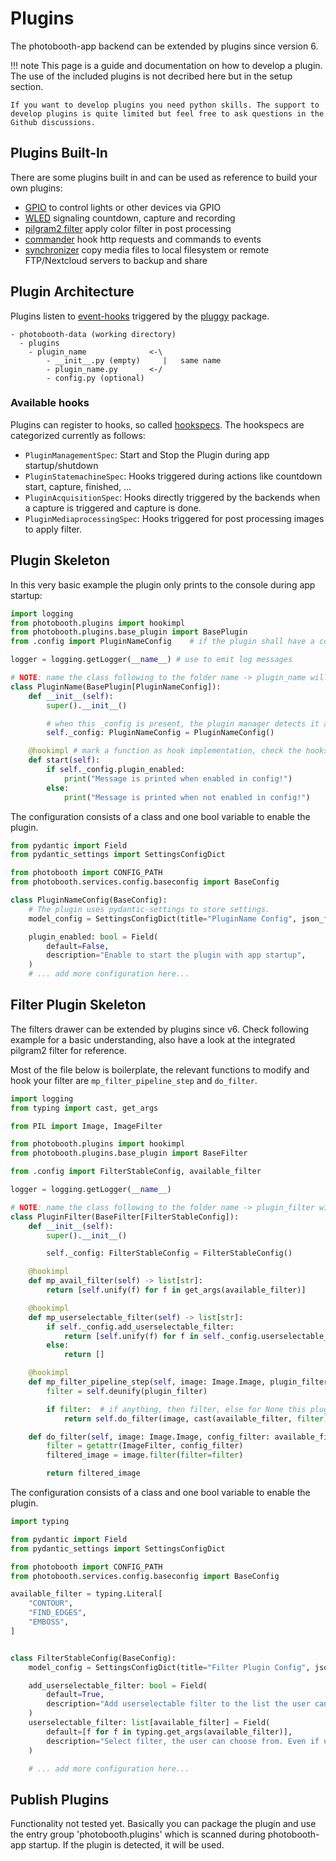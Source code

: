 # Plugins

The photobooth-app backend can be extended by plugins since version 6.

!!! note
    This page is a guide and documentation on how to develop a plugin. The use of the included plugins is not decribed here but in the setup section.

    If you want to develop plugins you need python skills. The support to develop plugins is quite limited but feel free to ask questions in the Github discussions.

## Plugins Built-In

There are some plugins built in and can be used as reference to build your own plugins:

- [GPIO](https://github.com/photobooth-app/photobooth-app/tree/main/src/photobooth/plugins/gpio_lights) to control lights or other devices via GPIO
- [WLED](https://github.com/photobooth-app/photobooth-app/tree/main/src/photobooth/plugins/wled) signaling countdown, capture and recording
- [pilgram2 filter](https://github.com/photobooth-app/photobooth-app/tree/main/src/photobooth/plugins/filter_pilgram2) apply color filter in post processing
- [commander](https://github.com/photobooth-app/photobooth-app/tree/main/src/photobooth/plugins/commander) hook http requests and commands to events
- [synchronizer](https://github.com/photobooth-app/photobooth-app/tree/main/src/photobooth/plugins/synchronizer) copy media files to local filesystem or remote FTP/Nextcloud servers to backup and share

## Plugin Architecture

Plugins listen to [event-hooks](https://github.com/photobooth-app/photobooth-app/blob/main/src/photobooth/plugins/__init__.py) triggered by the [pluggy](https://pluggy.readthedocs.io/en/latest/) package.

```text title="Basic folder structure for a plugin" hl_lines="4-6"
- photobooth-data (working directory)
  - plugins
    - plugin_name              <-\
        - __init__.py (empty)     |   same name
        - plugin_name.py       <-/
        - config.py (optional)
```

### Available hooks

Plugins can register to hooks, so called [hookspecs](https://github.com/photobooth-app/photobooth-app/blob/main/src/photobooth/plugins/__init__.py). The hookspecs are categorized currently as follows:

- ``PluginManagementSpec``: Start and Stop the Plugin during app startup/shutdown
- ``PluginStatemachineSpec``: Hooks triggered during actions like countdown start, capture, finished, ...
- ``PluginAcquisitionSpec``: Hooks directly triggered by the backends when a capture is triggered and capture is done.
- ``PluginMediaprocessingSpec``: Hooks triggered for post processing images to apply filter.

## Plugin Skeleton

In this very basic example the plugin only prints to the console during app startup:

```python title="plugin_name.py"
import logging
from photobooth.plugins import hookimpl 
from photobooth.plugins.base_plugin import BasePlugin
from .config import PluginNameConfig    # if the plugin shall have a config, create the config.py file and import here

logger = logging.getLogger(__name__) # use to emit log messages

# NOTE: name the class following to the folder name -> plugin_name will require the class to be PluginName
class PluginName(BasePlugin[PluginNameConfig]):
    def __init__(self):
        super().__init__()

        # when this _config is present, the plugin manager detects it and adds the configuration to the admin dashboard
        self._config: PluginNameConfig = PluginNameConfig()

    @hookimpl # mark a function as hook implementation, check the hookspec for available hooks
    def start(self):
        if self._config.plugin_enabled:
            print("Message is printed when enabled in config!")
        else:
            print("Message is printed when not enabled in config!")
```

The configuration consists of a class and one bool variable to enable the plugin.

```python title="config.py"
from pydantic import Field
from pydantic_settings import SettingsConfigDict

from photobooth import CONFIG_PATH
from photobooth.services.config.baseconfig import BaseConfig

class PluginNameConfig(BaseConfig):
    # The plugin uses pydantic-settings to store settings.
    model_config = SettingsConfigDict(title="PluginName Config", json_file=f"{CONFIG_PATH}plugin_pluginname.json")

    plugin_enabled: bool = Field(
        default=False,
        description="Enable to start the plugin with app startup",
    )
    # ... add more configuration here...
```

## Filter Plugin Skeleton

The filters drawer can be extended by plugins since v6. Check following example for a basic understanding,
also have a look at the integrated pilgram2 filter for reference.

Most of the file below is boilerplate, the relevant functions to modify and hook your filter are `mp_filter_pipeline_step` and `do_filter`.

```python title="plugin_filter.py"
import logging
from typing import cast, get_args

from PIL import Image, ImageFilter

from photobooth.plugins import hookimpl
from photobooth.plugins.base_plugin import BaseFilter

from .config import FilterStableConfig, available_filter

logger = logging.getLogger(__name__)

# NOTE: name the class following to the folder name -> plugin_filter will require the class to be PluginFilter
class PluginFilter(BaseFilter[FilterStableConfig]):
    def __init__(self):
        super().__init__()

        self._config: FilterStableConfig = FilterStableConfig()

    @hookimpl
    def mp_avail_filter(self) -> list[str]:
        return [self.unify(f) for f in get_args(available_filter)]

    @hookimpl
    def mp_userselectable_filter(self) -> list[str]:
        if self._config.add_userselectable_filter:
            return [self.unify(f) for f in self._config.userselectable_filter]
        else:
            return []

    @hookimpl
    def mp_filter_pipeline_step(self, image: Image.Image, plugin_filter: str, preview: bool) -> Image.Image | None:
        filter = self.deunify(plugin_filter)

        if filter:  # if anything, then filter, else for None this plugin is not requested, leave.
            return self.do_filter(image, cast(available_filter, filter))

    def do_filter(self, image: Image.Image, config_filter: available_filter) -> Image.Image:
        filter = getattr(ImageFilter, config_filter)
        filtered_image = image.filter(filter=filter)

        return filtered_image

```

The configuration consists of a class and one bool variable to enable the plugin.

```python title="config.py"
import typing

from pydantic import Field
from pydantic_settings import SettingsConfigDict

from photobooth import CONFIG_PATH
from photobooth.services.config.baseconfig import BaseConfig

available_filter = typing.Literal[
    "CONTOUR",
    "FIND_EDGES",
    "EMBOSS",
]


class FilterStableConfig(BaseConfig):
    model_config = SettingsConfigDict(title="Filter Plugin Config", json_file=f"{CONFIG_PATH}plugin_filter_example.json")

    add_userselectable_filter: bool = Field(
        default=True,
        description="Add userselectable filter to the list the user can choose from.",
    )
    userselectable_filter: list[available_filter] = Field(
        default=[f for f in typing.get_args(available_filter)],
        description="Select filter, the user can choose from. Even if unselected here, the filter is still available in the admin configuration.",
    )

    # ... add more configuration here...
```

## Publish Plugins

Functionality not tested yet.
Basically you can package the plugin and use the entry group 'photobooth.plugins' which is scanned during photobooth-app startup. If the plugin is detected, it will be used.
